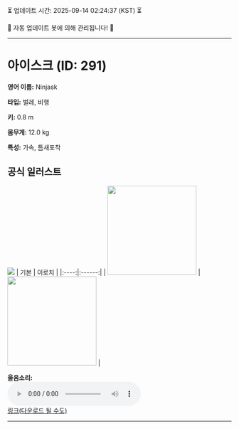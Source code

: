 
⏳ 업데이트 시간: 2025-09-14 02:24:37 (KST) ⏳

🤖 자동 업데이트 봇에 의해 관리됩니다! 🤖

---

# 아이스크 (ID: 291)
**영어 이름:** Ninjask

**타입:** 벌레, 비행

**키:** 0.8 m

**몸무게:** 12.0 kg

**특성:** 가속, 틈새포착

## 공식 일러스트
![](https://raw.githubusercontent.com/PokeAPI/sprites/master/sprites/pokemon/other/official-artwork/291.png)
| 기본 | 이로치 |
|:----:|:------:|
| <img src="http://play.pokemonshowdown.com/sprites/ani/ninjask.gif" width="200"> | <img src="http://play.pokemonshowdown.com/sprites/ani-shiny/ninjask.gif" width="200"> |

**울음소리:**<br><audio controls src="https://raw.githubusercontent.com/PokeAPI/cries/main/cries/pokemon/latest/291.ogg"></audio><br> [링크(다운로드 될 수도)](https://raw.githubusercontent.com/PokeAPI/cries/main/cries/pokemon/latest/291.ogg)


---
